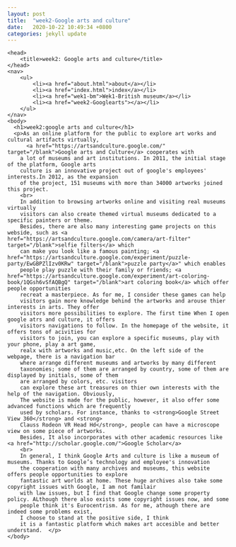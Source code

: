 ```yaml
---
layout: post
title:  "week2-Google arts and culture"
date:   2020-10-22 10:49:34 +0800
categories: jekyll update
---
```



    <head>
        <title>week2: Google arts and culture</title>
    </head>
    <nav>
        <ul>
            <li><a href="about.html">about</a></li>
            <li><a href="index.html">index</a></li>
            <li><a href="wek1-bm">Wek1-British museum</a></li>
            <li><a href="week2-Googlearts"></a></li>
        </ul>
    </nav>
    <body>
      <h1>week2:google arts and culture</h1>
      <p>As an online platform for the public to explore art works and cultural artifacts virtually, 
          <a href="https://artsandculture.google.com/" target="/blank">Google arts and Culture</a> cooperates with 
        a lot of museums and art institutions. In 2011, the initial stage of the platform, Google arts 
        culture is an innovative project out of google's employees' interests.In 2012, as the expansion
        of the project, 151 museums with more than 34000 artworks joined this project.
        <br>
        In addition to browsing artworks online and visiting real museums virtually
        visitors can also create themed virtual museums dedicated to a specific painters or theme.
        Besides, there are also many interesting game projects on this webside, such as <a href="https://artsandculture.google.com/camera/art-filter" target="/blank">selfie filters</a> which
        can make you look like a famous painting; <a href="https://artsandculture.google.com/experiment/puzzle-party/EwGBPZlIzv0KRw" target="/blank">puzzle party</a>" which enables 
        people play puzzle with their family or friends; <a href="https://artsandculture.google.com/experiment/art-coloring-book/1QGsh6vSfAQBgQ" target="/blank">art coloring book</a> which offer people opportunities
        recreat a masterpiece. As for me, I consider these games can help 
        visitors gain more knowledge behind the artworks and arouse thier interests in arts. They offer
        visitors more possibilities to explore. The first time When I open google atrs and culture, it offers 
        visitors navigations to follow. In the homepage of the website, it offers tons of acivities for 
        visitors to join, you can explore a specific museums, play with your phone, play a art game, 
        realx with artworks and music,etc. On the left side of the webpage, there is a navigation bar
        where arrange different museums and artworks by many different 
        taxonomies; some of them are arranged by country, some of them are displayed by initials, some of them
        are arranged by colors, etc. visitors
        can explore these art treasures on thier own interests with the help of the navigation. Obviously,
        The website is made for the public, however, it also offer some advanced functions which are frequently 
        used by scholars. For instance, thanks to <strong>Google Street View 360</strong> and <strong>
        Clauss Rodeon VR Head Hd</strong>, people can have a microscope view on some piece of artworks.
        Besides, It also incorporates with other academic resources like <a href="http://scholar.google.com/">Google Scholar</a> 
        <br>
        In general, I think Google Arts and culture is like a museum of museums. Thanks to Google’s technology and employee's innovation
        the cooperation with many archives and museums, this website offers people opportunities to explore 
        fantastic art worlds at home. These huge archives also take some copyright issues with Google, I am not familair
        with law issues, but I find that Google change some property policy. ALthough there also exists some copyright issues now, and some
        people think it's Eurocentrism. As for me, athough there are indeed some problems exist, 
        I choose to stand at the positive side, I think
        it is a fantastic platform which makes art accesible and better understand.  </p>  
    </body>

</html>
